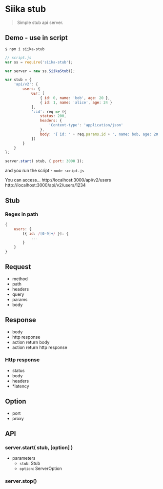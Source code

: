 Siika stub
====

> Simple stub api server.

Demo - use in script
----

```
$ npm i siika-stub
```

```js
// script.js
var ss = require('siika-stub');

var server = new ss.SiikaStub();

var stub = {
    'api/v2': {
        users: {
            GET: [
                { id: 0, name: 'bob', age: 20 },
                { id: 1, name: 'alice', age: 24 }
            ],
            ':id': req => ({
                status: 200,
                headers: {
                    'Content-type': 'application/json'
                },
                body: '{ id: ' + req.params.id + ', name: bob, age: 20 }'
            })
        }
    }
};

server.start( stub, { port: 3000 });
```

and you run the script - `node script.js`

You can access...
http://localhost:3000/api/v2/users
http://localhost:3000/api/v2/users/1234

Stub
----

### Regex in path
```js
{
    users: {
        [{ id: /[0-9]+/ }]: {
            ...
        }
    }
}
```

Request
----

- method
- path
- headers
- query
- params
- body

Response
----

- body
- http response
- action return body
- action return http response

### Http response

- status
- body
- headers
- *latency

Option
----

- port
- proxy

API
----

### server.start( stub, [option] )

- parameters
  - `stub`: Stub
  - `option`: ServerOption

### server.stop()
